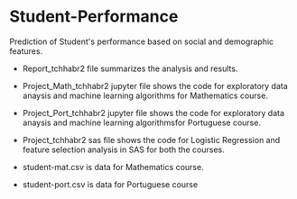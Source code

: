 # Student-Performance
Prediction of Student's performance based on social and demographic features.

* Report_tchhabr2 file summarizes the analysis and results.

* Project_Math_tchhabr2 jupyter file shows the code for exploratory data anaysis and machine learning algorithms for Mathematics course.

* Project_Port_tchhabr2 jupyter file shows the code for exploratory data anaysis and machine learning algorithmsfor Portuguese course.

* Project_tchhabr2 sas file shows the code for Logistic Regression and feature selection analysis in SAS for both the courses.

* student-mat.csv is data for Mathematics course.

* student-port.csv is data for Portuguese course
